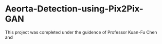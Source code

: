 # Aeorta-Detection-using-Pix2Pix-GAN
This project was completed under the guidence of Professor Kuan-Fu Chen and  
